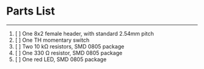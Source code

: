 # Parts List
- - - -
1. [ ] One 8x2 female header, with standard 2.54mm pitch
2. [ ] One TH momentary switch
3. [ ] Two 10 k&ohm; resistors, SMD 0805 package
4. [ ] One 330 &ohm; resistor, SMD 0805 package
5. [ ] One red LED, SMD 0805 package


